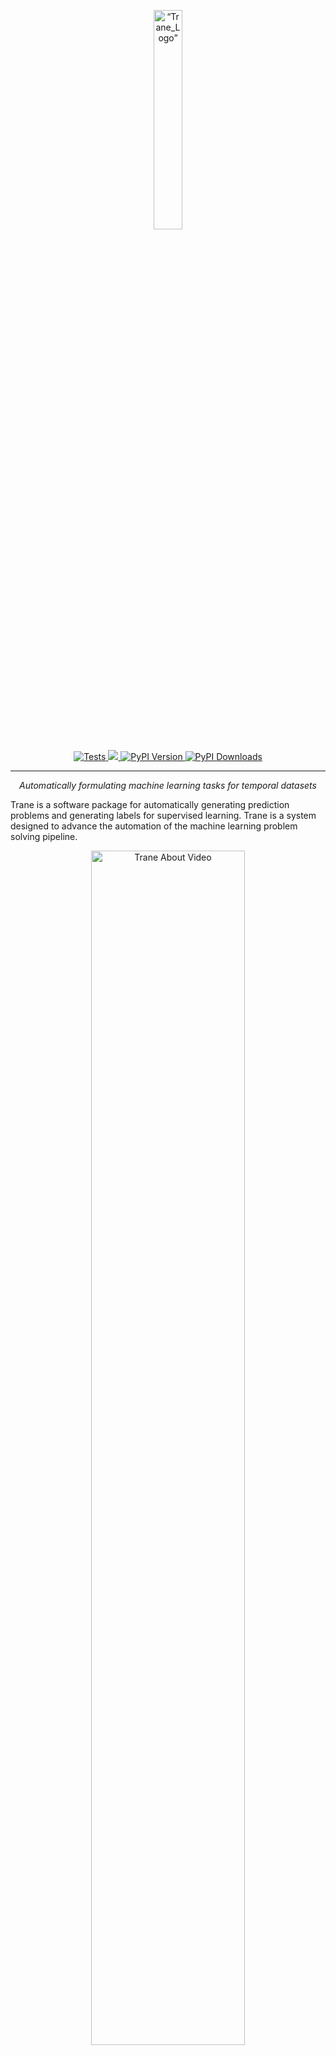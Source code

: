 <p align="center">
<img width=30% src="https://dai.lids.mit.edu/wp-content/uploads/2018/06/Trane-logo-300x180.jpg" alt=“Trane_Logo” />
</p>

<p align="center">
    <a href="https://github.com/HDI-Project/Trane/actions/workflows/tests.yaml" target="_blank">
      <img src="https://github.com/HDI-Project/Trane/actions/workflows/tests.yaml/badge.svg" alt="Tests" />
    </a>
    <a href="https://codecov.io/gh/trane-dev/Trane" >
      <img src="https://codecov.io/gh/trane-dev/Trane/branch/main/graph/badge.svg?token=HafAlYGH8F"/>
    </a>
    <a href="https://badge.fury.io/py/Trane" target="_blank">
        <img src="https://badge.fury.io/py/Trane.svg?maxAge=2592000" alt="PyPI Version" />
    </a>
    <a href="https://pepy.tech/project/Trane" target="_blank">
        <img src="https://static.pepy.tech/badge/tran" alt="PyPI Downloads" />
    </a>
</p>
<hr>

<p align="center">
<i>Automatically formulating machine learning tasks for temporal datasets</i>
</p>

Trane is a software package for automatically generating prediction problems and generating labels for supervised learning. Trane is a system designed to advance the automation of the machine learning problem solving pipeline.

<p align="center">
  <a href="https://www.youtube-nocookie.com/embed/TrK5Tm9ic28"><img src="https://img.youtube.com/vi/TrK5Tm9ic28/0.jpg" width="70%" target="_blank" alt="Trane About Video"></a>
</p>

# Install

To install Trane, run the following command:

```shell
python -m pip install trane
```

# Example

Below is an example of using Trane:

```python
import trane

data = trane.datasets.load_covid()
table_meta = trane.datasets.load_covid_metadata()

entity_col = "Country/Region"
window_size = "2d"
minimum_data = "2020-01-22"
maximum_data = "2020-03-29"
cutoff_strategy = trane.CutoffStrategy(
    entity_col=entity_col,
    window_size=window_size,
    minimum_data=minimum_data,
    maximum_data=maximum_data,
)
time_col = "Date"
problem_generator = trane.PredictionProblemGenerator(
    entity_col=entity_col,
    time_col=time_col,
    cutoff_strategy=cutoff_strategy,
    table_meta=table_meta,
)
problems = problem_generator.generate(data, generate_thresholds=True)
```


## Citing Trane
If you use Trane, please consider citing the following paper:

Ben Schreck, Kalyan Veeramachaneni. [What Would a Data Scientist Ask? Automatically Formulating and Solving Predictive Problems.](https://dai.lids.mit.edu/wp-content/uploads/2017/10/Trane1.pdf) *IEEE DSAA 2016*, 440-451

BibTeX entry:

```bibtex
@inproceedings{schreck2016would,
  title={What Would a Data Scientist Ask? Automatically Formulating and Solving Predictive Problems},
  author={Schreck, Benjamin and Veeramachaneni, Kalyan},
  booktitle={Data Science and Advanced Analytics (DSAA), 2016 IEEE International Conference on},
  pages={440--451},
  year={2016},
  organization={IEEE}
}
```